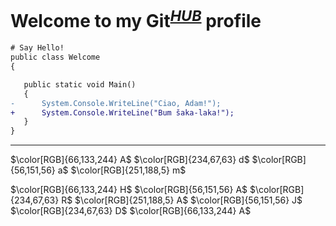 # Welcome to my Git<sup>[_HUB_](https://github.com/AdamHarajda)</sup> profile 

```diff
# Say Hello!
public class Welcome
{

   public static void Main()
   {
-      System.Console.WriteLine("Ciao, Adam!");
+      System.Console.WriteLine("Bum šaka-laka!");
   }
}
```
****
$\color[RGB]{66,133,244} A$
$\color[RGB]{234,67,63} d$
$\color[RGB]{56,151,56} a$
$\color[RGB]{251,188,5} m$

$\color[RGB]{66,133,244} H$
$\color[RGB]{56,151,56} A$
$\color[RGB]{234,67,63} R$
$\color[RGB]{251,188,5} A$
$\color[RGB]{56,151,56} J$
$\color[RGB]{234,67,63} D$
$\color[RGB]{66,133,244} A$ </sup>








